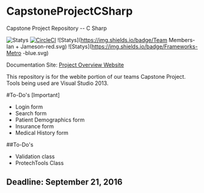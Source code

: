 # CapstoneProjectCSharp
Capstone Project Repository -- C Sharp 

![Statys](https://img.shields.io/badge/Complete-5%25-orange.svg) [![CircleCI](https://img.shields.io/circleci/project/BrightFlair/PHP.Gt.svg?maxAge=2592000?style=flat-square)]()
![Statys](https://img.shields.io/badge/Team Members-Ian + Jameson-red.svg)
![Statys](https://img.shields.io/badge/Frameworks-Metro -blue.svg)

Documentation Site:
 [Project Overview Website](https://gorgonsmaze.github.io/CapstoneOverview/)
 
 This repository is for the webite portion of our teams Capstone Project.
 Tools being used are Visual Studio 2013.

#To-Do's [Important]
* Login form
* Search form
* Patient Demographics form
* Insurance form
* Medical History form

##To-Do's
* Validation class
* ProtechTools Class
 

## Deadline: September 21, 2016
